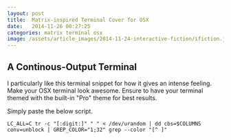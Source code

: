 ```yaml
---
layout: post
title:  Matrix-inspired Terminal Cover for OSX
date:   2014-11-26 00:27:25
categories: matrix terminal osx
image: /assets/article_images/2014-11-24-interactive-fiction/ifiction.jpg
---
```


## A Continous-Output Terminal

I particularly like this terminal snippet for how it gives an intense feeling. Make your OSX terminal look awesome.
Ensure to have your terminal themed with the built-in "Pro" theme for best results.

Simply paste the below script.


```
LC_ALL=C tr -c "[:digit:]" " " < /dev/urandom | dd cbs=$COLUMNS conv=unblock | GREP_COLOR="1;32" grep --color "[^ ]"
```